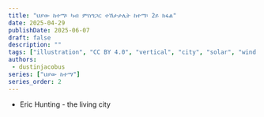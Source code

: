 ```yaml
---
title: "ህያው ከተማ፡ ካብ ምስግጋር ተኸታታሊት ከተማ፡ 2ይ ክፋል"
date: 2025-04-29
publishDate: 2025-06-07
draft: false
description: ""
tags: ["illustration", "CC BY 4.0", "vertical", "city", "solar", "wind turbine", "people", "transport"]
authors:
 - dustinjacobus
series: ["ህያው ከተማ"]
series_order: 2
---
```


- Eric Hunting - the living city
